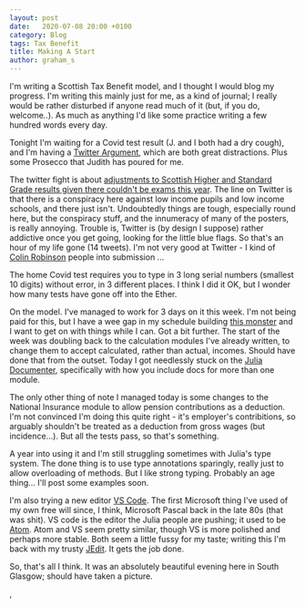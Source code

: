 ```yaml
---
layout: post
date:   2020-07-08 20:00 +0100
category: Blog
tags: Tax Benefit
title: Making A Start
author: graham_s
---
```


I'm writing a Scottish Tax Benefit model, and I thought I would blog my progress. I'm writing this mainly just for me,
as a kind of journal; I really would be rather disturbed if anyone read much of it (but, if you do, welcome..). As much
as anything I'd like some practice writing a few hundred words every day.

Tonight I'm waiting for a Covid test result (J. and I both had a dry cough), and I'm having a [Twitter
Argument](https://twitter.com/Malcolm4Linn/status/1291757194137014272), which are both great distractions. Plus some
Prosecco that Judith has poured for me. 

The twitter fight is about [adjustments to Scottish Higher and Standard Grade results given there couldn't be exams this
year](https://www.thenational.scot/news/18637326.scottish-labour-call-john-swinney-resign-exam-results/). The line on
Twitter is that there is a conspiracy here against low income pupils and low income schools, and there just isn't.
Undoubtedly things are tough, especially round here, but the conspiracy stuff, and the innumeracy of many of the
posters, is really annoying. Trouble is, Twitter is (by design I suppose) rather addictive once you get going, looking
for the little blue flags. So that's an hour of my life gone (14 tweets). I'm not very good at Twitter - I kind of
[Colin Robinson](https://uproxx.com/tv/colin-robinson-what-we-do-in-the-shadows/) people into submission ...

The home Covid test requires you to type in 3 long serial numbers (smallest 10 digits) without error, in 3 different
places. I think I did it OK, but I wonder how many tests have gone off into the Ether.

On the model. I've managed to work for 3 days on it this week. I'm not being paid for this, but I have a wee gap in my
schedule building [this monster](https://adrs-global.com/) and I want to get on with things while I can. Got a bit
further. The start of the week was doubling back to the calculation modules I've already written, to change them to
accept calculated, rather than actual, incomes. Should have done that from the outset. Today I got needlessly stuck on
the [Julia Documenter](https://juliadocs.github.io/Documenter.jl/stable/), specifically with how you include docs for
more than one module.

The only other thing of note I managed today is some changes to the National Insurance module to allow pension
contributions as a deduction. I'm not convinced I'm doing this quite right - it's employer's contribitions, so arguably
shouldn't be treated as a deduction from gross wages (but incidence...). But all the tests pass, so that's something.

A year into using it and I'm still struggling sometimes with Julia's type system. The done thing is to use type
annotations sparingly, really just to allow overloading of methods. But I like strong typing. Probably an age thing...
I'll post some examples soon.

I'm also trying a new editor [VS Code](https://code.visualstudio.com/). The first Microsoft thing I've used of my own
free will since, I think, Microsoft Pascal back in the late 80s (that was shit). VS code is the editor the Julia people
are pushing; it used to be [Atom](https://atom.io/). Atom and VS seem pretty similar, though VS is more polished and
perhaps more stable. Both seem a little fussy for my taste; writing this I'm back with my trusty
[JEdit](http://www.jedit.org/). It gets the job done.

So, that's all I think. It was an absolutely beautiful evening here in South Glasgow; should have taken a picture. 

, 